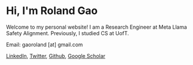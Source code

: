 # Hi, I'm Roland Gao

Welcome to my personal website! I am a Research Engineer at Meta Llama Safety Alignment. Previously, I studied CS at UofT.

Email: gaoroland [at] gmail.com

[LinkedIn](https://www.linkedin.com/in/roland-gao/), [Twitter](https://x.com/Roland65821498), [Github](https://github.com/RolandGao), [Google Scholar](https://scholar.google.ca/citations?user=gZWmCKYAAAAJ&hl=en)